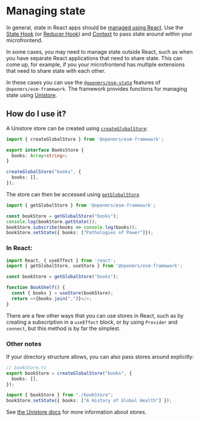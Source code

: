 # Managing state

In general, state in React apps should be
[managed using React](https://kentcdodds.com/blog/application-state-management-with-react).
Use the [State Hook](https://reactjs.org/docs/hooks-state.html) (or
[Reducer Hook](https://reactjs.org/docs/hooks-reference.html#usereducer))
and [Context](https://reactjs.org/docs/context.html) to pass state around within your
microfrontend.

In some cases, you may need to manage state outside React, such as when you
have separate React applications that need to share state.
This can come up, for example, if you your microfrontend has multiple extensions
that need to share state with each other.

In these cases you can use the
[`@openmrs/esm-state`](https://github.com/openmrs/openmrs-esm-core/tree/master/packages/framework/esm-state)
features of `@openmrs/esm-framework`. The framework provides functions for
managing state using [Unistore](https://github.com/developit/unistore#unistore).

## How do I use it?

A Unistore store can be created using
[`createGlobalStore`](https://github.com/openmrs/openmrs-esm-core/blob/master/packages/framework/esm-state/docs/API.md#createglobalstore):

```typescript
import { createGlobalStore } from '@openmrs/esm-framework';

export interface BooksStore {
  books: Array<string>;
}

createGlobalStore("books", {
  books: [],
});
```

The store can then be accessed using
[`getGlobalStore`](https://github.com/openmrs/openmrs-esm-core/blob/master/packages/framework/esm-state/docs/API.md#getglobalstore)

```typescript
import { getGlobalStore } from '@openmrs/esm-framework';

const bookStore = getGlobalStore("books");
console.log(bookStore.getState());
bookStore.subscribe(books => console.log(books));
bookStore.setState({ books: ["Pathologies of Power"]});
```

### In React:

```typescript
import React, { useEffect } from 'react';
import { getGlobalStore, useStore } from '@openmrs/esm-framework';

const bookStore = getGlobalStore("books");

function BookShelf() {
  const { books } = useStore(bookStore);
  return <>{books.join(",")}</>;
}
```

There are a few other ways that you can use stores in React, such as by creating
a subscription in a `useEffect` block, or by using `Provider` and `connect`, but
this method is by far the simplest.

### Other notes

If your directory structure allows, you can also pass stores around explicitly:

```typescript
// bookStore.ts
export bookStore = createGlobalStore("books", {
  books: [],
});
```

```typescript
import { bookStore } from "./bookStore";
bookStore.setState({ books: ["A History of Global Health"] });
```

See [the Unistore docs](https://github.com/developit/unistore#unistore) for more
information about stores.

